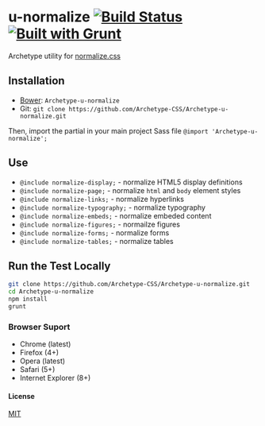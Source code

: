 # u-normalize [![Build Status](https://secure.travis-ci.org/Archetype-CSS/u-normalize.png?branch=master)](http://travis-ci.org/Archetype-CSS/u-normalize) [![Built with Grunt](https://cdn.gruntjs.com/builtwith.png)](http://gruntjs.com/)

Archetype utility for [normalize.css](http://necolas.github.io/normalize.css/)

## Installation
  * [Bower](http://bower.io): `Archetype-u-normalize`
  * Git: `git clone https://github.com/Archetype-CSS/Archetype-u-normalize.git`

  Then, import the partial in your main project Sass file `@import 'Archetype-u-normalize';`

## Use

  * `@include normalize-display;` - normalize HTML5 display definitions
  * `@include normalize-page;` - normalize <code>html</code> and <code>body</code>
    element styles
  * `@include normalize-links;` - normalize hyperlinks
  * `@include normalize-typography;` - normalize typography
  * `@include normalize-embeds;` - normalize embeded content
  * `@include normalize-figures;` - normailze figures
  * `@include normalize-forms;` - normalize forms
  * `@include normalize-tables;` - normalize tables

## Run the Test Locally

```bash
git clone https://github.com/Archetype-CSS/Archetype-u-normalize.git
cd Archetype-u-normalize
npm install
grunt
```

### Browser Suport
  * Chrome (latest)
  * Firefox (4+)
  * Opera (latest)
  * Safari (5+)
  * Internet Explorer (8+)

#### License
[MIT](/LICENSE.md)

